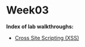 # Week03
**Index of lab walkthroughs:**

* [Cross Site Scripting (XSS)]

[Cross Site Scripting (XSS)]: https://github.com/colton-gabertan/SecurityShepherdLabs/blob/Cross-Site-Scripting/README.md
